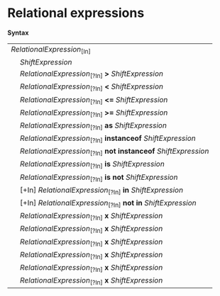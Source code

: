 # Relational expressions

**Syntax**

<table>
    <tr>
        <td colspan="2"><i>RelationalExpression</i><sub>[In]</sub></td>
    </tr>
    <tr>
        <td>&nbsp;</td><td><i>ShiftExpression</i></td>
    </tr>
    <tr>
        <td>&nbsp;</td><td><i>RelationalExpression</i><sub>[?In]</sub> <b>&gt;</b> <i>ShiftExpression</i></td>
    </tr>
    <tr>
        <td>&nbsp;</td><td><i>RelationalExpression</i><sub>[?In]</sub> <b>&lt;</b> <i>ShiftExpression</i></td>
    </tr>
    <tr>
        <td>&nbsp;</td><td><i>RelationalExpression</i><sub>[?In]</sub> <b>&lt;=</b> <i>ShiftExpression</i></td>
    </tr>
    <tr>
        <td>&nbsp;</td><td><i>RelationalExpression</i><sub>[?In]</sub> <b>&gt;=</b> <i>ShiftExpression</i></td>
    </tr>
    <tr>
        <td>&nbsp;</td><td><i>RelationalExpression</i><sub>[?In]</sub> <b>as</b> <i>ShiftExpression</i></td>
    </tr>
    <tr>
        <td>&nbsp;</td><td><i>RelationalExpression</i><sub>[?In]</sub> <b>instanceof</b> <i>ShiftExpression</i></td>
    </tr>
    <tr>
        <td>&nbsp;</td><td><i>RelationalExpression</i><sub>[?In]</sub> <b>not instanceof</b> <i>ShiftExpression</i></td>
    </tr>
    <tr>
        <td>&nbsp;</td><td><i>RelationalExpression</i><sub>[?In]</sub> <b>is</b> <i>ShiftExpression</i></td>
    </tr>
    <tr>
        <td>&nbsp;</td><td><i>RelationalExpression</i><sub>[?In]</sub> <b>is not</b> <i>ShiftExpression</i></td>
    </tr>
    <tr>
        <td>&nbsp;</td><td>[+In] <i>RelationalExpression</i><sub>[?In]</sub> <b>in</b> <i>ShiftExpression</i></td>
    </tr>
    <tr>
        <td>&nbsp;</td><td>[+In] <i>RelationalExpression</i><sub>[?In]</sub> <b>not in</b> <i>ShiftExpression</i></td>
    </tr>
    <tr>
        <td>&nbsp;</td><td><i>RelationalExpression</i><sub>[?In]</sub> <b>x</b> <i>ShiftExpression</i></td>
    </tr>
    <tr>
        <td>&nbsp;</td><td><i>RelationalExpression</i><sub>[?In]</sub> <b>x</b> <i>ShiftExpression</i></td>
    </tr>
    <tr>
        <td>&nbsp;</td><td><i>RelationalExpression</i><sub>[?In]</sub> <b>x</b> <i>ShiftExpression</i></td>
    </tr>
    <tr>
        <td>&nbsp;</td><td><i>RelationalExpression</i><sub>[?In]</sub> <b>x</b> <i>ShiftExpression</i></td>
    </tr>
    <tr>
        <td>&nbsp;</td><td><i>RelationalExpression</i><sub>[?In]</sub> <b>x</b> <i>ShiftExpression</i></td>
    </tr>
    <tr>
        <td>&nbsp;</td><td><i>RelationalExpression</i><sub>[?In]</sub> <b>x</b> <i>ShiftExpression</i></td>
    </tr>
</table>